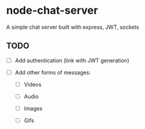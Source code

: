 # node-chat-server
 A simple chat server built with express, JWT, sockets

## TODO

- [ ] Add authentication (link with JWT generation)

- [ ] Add other forms of messages:

    - [ ] Videos

    - [ ] Audio

    - [ ] Images

    - [ ] Gifs